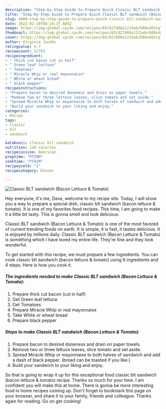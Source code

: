 ```yaml
---
description: "Step-by-Step Guide to Prepare Quick Classic BLT sandwich (Bacon Lettuce &amp;amp; Tomato)"
title: "Step-by-Step Guide to Prepare Quick Classic BLT sandwich (Bacon Lettuce &amp;amp; Tomato)"
slug: 4080-step-by-step-guide-to-prepare-quick-classic-blt-sandwich-bacon-lettuce-and-amp-tomato
date: 2022-02-18T08:14:37.605Z
image: https://img-global.cpcdn.com/recipes/65c927408a1215eb/680x482cq70/classic-blt-sandwich-bacon-lettuce-tomato-recipe-main-photo.jpg
thumbnail: https://img-global.cpcdn.com/recipes/65c927408a1215eb/680x482cq70/classic-blt-sandwich-bacon-lettuce-tomato-recipe-main-photo.jpg
cover: https://img-global.cpcdn.com/recipes/65c927408a1215eb/680x482cq70/classic-blt-sandwich-bacon-lettuce-tomato-recipe-main-photo.jpg
author: Virginia Jacobs
ratingvalue: 4.7
reviewcount: 31793
recipeingredient:
- " thick cut bacon cut in half"
- " Green leaf lettuce"
- " Tomatoes"
- " Miracle Whip or real mayonnaise"
- " White or wheat bread"
- " black pepper"
recipeinstructions:
- "Prepare bacon to desired doneness and drain on paper towels."
- "Remove two or three lettuce leaves, slice tomato and set aside."
- "Spread Miracle Whip or mayonnaise to both halves of sandwich and add a dash of black pepper. (bread can be toasted if you like.)"
- "Build your sandwich to your liking and enjoy."
categories:
- Recipe
tags:
- classic
- blt
- sandwich

katakunci: classic blt sandwich 
nutrition: 119 calories
recipecuisine: American
preptime: "PT39M"
cooktime: "PT41M"
recipeyield: "1"
recipecategory: Dinner

---
```



![Classic BLT sandwich (Bacon Lettuce &amp; Tomato)](https://img-global.cpcdn.com/recipes/65c927408a1215eb/680x482cq70/classic-blt-sandwich-bacon-lettuce-tomato-recipe-main-photo.jpg)

Hey everyone, it's me, Dave, welcome to my recipe site. Today, I will show you a way to prepare a special dish, classic blt sandwich (bacon lettuce &amp; tomato). It is one of my favorites food recipes. This time, I am going to make it a little bit tasty. This is gonna smell and look delicious.

Classic BLT sandwich (Bacon Lettuce &amp; Tomato) is one of the most favored of current trending foods on earth. It is simple, it is fast, it tastes delicious. It is enjoyed by millions daily. Classic BLT sandwich (Bacon Lettuce &amp; Tomato) is something which I have loved my entire life. They're fine and they look wonderful.




To get started with this recipe, we must prepare a few ingredients. You can cook classic blt sandwich (bacon lettuce &amp; tomato) using 6 ingredients and 4 steps. Here is how you cook it.

<!--inarticleads1-->

##### The ingredients needed to make Classic BLT sandwich (Bacon Lettuce &amp; Tomato):

1. Prepare  thick cut bacon (cut in half)
1. Get  Green leaf lettuce
1. Get  Tomatoes
1. Prepare  Miracle Whip or real mayonnaise
1. Take  White or wheat bread
1. Prepare  black pepper




<!--inarticleads2-->

##### Steps to make Classic BLT sandwich (Bacon Lettuce &amp; Tomato):

1. Prepare bacon to desired doneness and drain on paper towels.
1. Remove two or three lettuce leaves, slice tomato and set aside.
1. Spread Miracle Whip or mayonnaise to both halves of sandwich and add a dash of black pepper. (bread can be toasted if you like.)
1. Build your sandwich to your liking and enjoy.




So that is going to wrap it up for this exceptional food classic blt sandwich (bacon lettuce &amp; tomato) recipe. Thanks so much for your time. I am confident you will make this at home. There is gonna be more interesting food in home recipes coming up. Don't forget to bookmark this page on your browser, and share it to your family, friends and colleague. Thanks again for reading. Go on get cooking!
